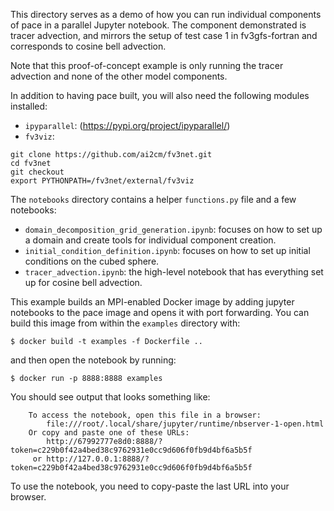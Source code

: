 This directory serves as a demo of how you can run individual components of pace in a parallel Jupyter notebook.
The component demonstrated is tracer advection, and mirrors the setup of test case 1 in fv3gfs-fortran and corresponds to cosine bell advection.

Note that this proof-of-concept example is only running the tracer advection and none of the other model components.

In addition to having pace built, you will also need the following modules installed:
- `ipyparallel`: (https://pypi.org/project/ipyparallel/)
-  `fv3viz`:
```
git clone https://github.com/ai2cm/fv3net.git
cd fv3net
git checkout
export PYTHONPATH=/fv3net/external/fv3viz
```

The `notebooks` directory contains a helper `functions.py` file and a few notebooks:
- `domain_decomposition_grid_generation.ipynb`: focuses on how to set up a domain and create tools for individual component creation.
- `initial_condition_definition.ipynb`: focuses on how to set up initial conditions on the cubed sphere.
- `tracer_advection.ipynb`: the high-level notebook that has everything set up for cosine bell advection.



This example builds an MPI-enabled Docker image by adding jupyter notebooks to the pace image and opens it with port forwarding.
You can build this image from within the `examples` directory with:
```
$ docker build -t examples -f Dockerfile ..
```
and then open the notebook by running:
```
$ docker run -p 8888:8888 examples
```

You should see output that looks something like:
```
    To access the notebook, open this file in a browser:
        file:///root/.local/share/jupyter/runtime/nbserver-1-open.html
    Or copy and paste one of these URLs:
        http://67992777e8d0:8888/?token=c229b0f42a4bed38c9762931e0cc9d606f0fb9d4bf6a5b5f
     or http://127.0.0.1:8888/?token=c229b0f42a4bed38c9762931e0cc9d606f0fb9d4bf6a5b5f
```

To use the notebook, you need to copy-paste the last URL into your browser.
